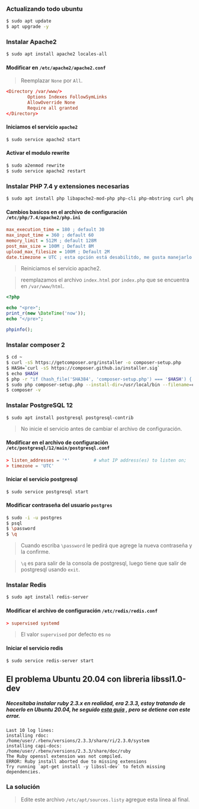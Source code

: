### Actualizando todo ubuntu

```bash
$ sudo apt update
$ apt upgrade -y
```

### Instalar Apache2

```bash
$ sudo apt install apache2 locales-all
```
#### Modificar en `/etc/apache2/apache2.conf`

> Reemplazar `None` por `All`.

```conf
<Directory /var/www/>
        Options Indexes FollowSymLinks
        AllowOverride None
        Require all granted
</Directory>
```

#### Iniciamos el servicio `apache2`

```bash
$ sudo service apache2 start
```

#### Activar el modulo rewrite

```bash
$ sudo a2enmod rewrite
$ sudo service apache2 restart
```
### Instalar PHP 7.4 y extensiones necesarias

```bash
$ sudo apt install php libapache2-mod-php php-cli php-mbstring curl php-curl zip unzip php-zip php-xml php-gd php-pgsql
```

#### Cambios basicos en el archivo de configuración `/etc/php/7.4/apache2/php.ini`

```ini
max_execution_time = 180 ; default 30
max_input_time = 360 ; default 60
memory_limit = 512M ; default 128M
post_max_size = 100M ; Default 8M
upload_max_filesize = 100M ; Default 2M
date.timezone = UTC ; esta opción está desabilitdo, me gusta manejarlo en timezone +00
```
> Reiniciamos el servicio apache2.

> reemplazamos el archivo `index.html` por `index.php` que se encuentra en `/var/www/html`.

```php
<?php

echo "<pre>";
print_r(new \DateTime('now'));
echo "</pre>";

phpinfo();
```

### Instalar composer 2

```bash
$ cd ~
$ curl -sS https://getcomposer.org/installer -o composer-setup.php
$ HASH=`curl -sS https://composer.github.io/installer.sig`
$ echo $HASH
$ php -r "if (hash_file('SHA384', 'composer-setup.php') === '$HASH') { echo 'Installer verified'; } else { echo 'Installer corrupt'; unlink('composer-setup.php'); } echo PHP_EOL;"
$ sudo php composer-setup.php --install-dir=/usr/local/bin --filename=composer
$ composer -v
```

### Instalar PostgreSQL 12

```bash
$ sudo apt install postgresql postgresql-contrib
```

> No inicie el servicio antes de cambiar el archivo de configuración.

#### Modificar en el archivo de configuración `/etc/postgresql/12/main/postgresql.conf`

```conf
> listen_addresses = '*'         # what IP address(es) to listen on;
> timezone = 'UTC'
```

#### Iniciar el servicio postgresql

```bash
$ sudo service postgresql start
```

#### Modificar contraseña del usuario `postgres`

```bash
$ sudo -i -u postgres
$ psql
$ \password
$ \q
```
> Cuando escriba `\password` le pedirá que agrege la nueva contraseña y la confirme.

> `\q` es para salir de la consola de postgresql, luego tiene que salir de postgresql usando `exit`.

### Instalar Redis

```bash
$ sudo apt install redis-server
```

#### Modificar el archivo de configuración `/etc/redis/redis.conf`

```conf
> supervised systemd
```

> El valor `supervised` por defecto es `no`

#### Iniciar el servicio redis

```bash
$ sudo service redis-server start
```



## El problema Ubuntu 20.04 con libreria libssl1.0-dev

##### Necesitaba instalar ruby ​​2.3.x en realidad, era 2.3.3, estoy tratando de hacerlo en Ubuntu 20.04, he seguido  [esta guía](https://laravel.com/docs/broadcasting) , pero se detiene con este error.


```
Last 10 log lines:
installing rdoc:              /home/user/.rbenv/versions/2.3.3/share/ri/2.3.0/system
installing capi-docs:         /home/user/.rbenv/versions/2.3.3/share/doc/ruby
The Ruby openssl extension was not compiled.
ERROR: Ruby install aborted due to missing extensions
Try running `apt-get install -y libssl-dev` to fetch missing dependencies.
```

### La solución

> Edite este archivo `/etc/apt/sources.listy` agregue esta línea al final.

